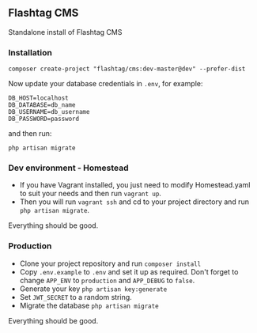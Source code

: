 ## Flashtag CMS

Standalone install of Flashtag CMS

### Installation

```
composer create-project "flashtag/cms:dev-master@dev" --prefer-dist
```

Now update your database credentials in `.env`, for example:

```
DB_HOST=localhost
DB_DATABASE=db_name
DB_USERNAME=db_username
DB_PASSWORD=password
```

and then run:

```
php artisan migrate
```

### Dev environment - Homestead

- If you have Vagrant installed, you just need to modify Homestead.yaml to suit your needs and then run `vagrant up`.
- Then you will run `vagrant ssh` and cd to your project directory and run `php artisan migrate`.

Everything should be good.


### Production

- Clone your project repository and run `composer install`
- Copy `.env.example` to `.env` and set it up as required. Don't forget to change `APP_ENV` to `production` and `APP_DEBUG` to `false`.
- Generate your key `php artisan key:generate`
- Set `JWT_SECRET` to a random string.
- Migrate the database `php artisan migrate`

Everything should be good.
